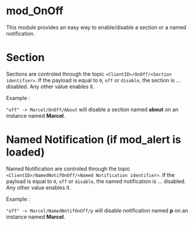 mod_OnOff
===

This module provides an easy way to enable/disable a section or a named notification.

# Section

Sections are controled through the topic `<ClientID>/OnOff/<Section identifier>`. 
If the payload is equal to `0`, `off` or `disable`, the section is ... disabled. Any other value enables it.

Example :

`"off" -> Marcel/OnOff/About`
will disable a section named **about** on an instance named **Marcel**.

# Named Notification (if mod_alert is loaded)

Named Notification are controled through the topic `<ClientID>/NamedNotifOnOff/<Named Notification identifier>`. 
If the payload is equal to `0`, `off` or `disable`, the named notification is ... disabled. Any other value enables it.

Example :

`"off" -> Marcel/NamedNotifOnOff/p`
will disable notification named **p** on an instance named **Marcel**.
